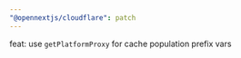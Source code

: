 ```yaml
---
"@opennextjs/cloudflare": patch
---
```


feat: use `getPlatformProxy` for cache population prefix vars
